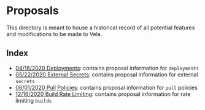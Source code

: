 # Proposals

This directory is meant to house a historical record of all potential features and modifications to be made to Vela.

## Index

* [04/16/2020 Deployments](2020-04-16_deployments.md): contains proposal information for `deployments`
* [05/22/2020 External Secrets](2020-05-22_external-secrets.md): contains proposal information for external `secrets`
* [06/01/2020 Pull Policies](2020-06-01_pull-policy.md): contains proposal information for `pull` policies
* [12/16/2020 Build Rate Limiting](2020-12-16_rate-limiting.md): contains proposal information for rate limiting `builds`

